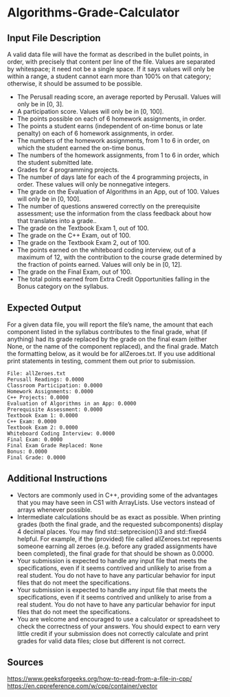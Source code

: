 # Algorithms-Grade-Calculator

## Input File Description
A valid data file will have the format as described in the bullet points, in order, with precisely
that content per line of the file. Values are separated by whitespace; it need not be a single
space. If it says values will only be within a range, a student cannot earn more than 100%
on that category; otherwise, it should be assumed to be possible.
- The Perusall reading score, an average reported by Perusall. Values will only be in [0, 3].
- A participation score. Values will only be in [0, 100].
- The points possible on each of 6 homework assignments, in order.
- The points a student earns (independent of on-time bonus or late penalty) on each of 6
homework assignments, in order.
- The numbers of the homework assignments, from 1 to 6 in order, on which the student
earned the on-time bonus.
- The numbers of the homework assignments, from 1 to 6 in order, which the student
submitted late.
- Grades for 4 programming projects.
- The number of days late for each of the 4 programming projects, in order. These values
will only be nonnegative integers.
- The grade on the Evaluation of Algorithms in an App, out of 100. Values will only be
in [0, 100].
- The number of questions answered correctly on the prerequisite assessment; use the
information from the class feedback about how that translates into a grade..
- The grade on the Textbook Exam 1, out of 100.
- The grade on the C++ Exam, out of 100.
- The grade on the Textbook Exam 2, out of 100.
- The points earned on the whiteboard coding interview, out of a maximum of 12, with
the contribution to the course grade determined by the fraction of points earned. Values
will only be in [0, 12].
- The grade on the Final Exam, out of 100.
- The total points earned from Extra Credit Opportunities falling in the Bonus category
on the syllabus.

## Expected Output
For a given data file, you will report the file’s name, the amount that each component listed
in the syllabus contributes to the final grade, what (if anything) had its grade replaced by the
grade on the final exam (either None, or the name of the component replaced), and the final
grade. Match the formatting below, as it would be for allZeroes.txt. If you use additional
print statements in testing, comment them out prior to submission.
```
File: allZeroes.txt
Perusall Readings: 0.0000
Classroom Participation: 0.0000
Homework Assignments: 0.0000
C++ Projects: 0.0000
Evaluation of Algorithms in an App: 0.0000
Prerequisite Assessment: 0.0000
Textbook Exam 1: 0.0000
C++ Exam: 0.0000
Textbook Exam 2: 0.0000
Whiteboard Coding Interview: 0.0000
Final Exam: 0.0000
Final Exam Grade Replaced: None
Bonus: 0.0000
Final Grade: 0.0000
```

## Additional Instructions
- Vectors are commonly used in C++, providing some of the advantages that you may have
seen in CS1 with ArrayLists. Use vectors instead of arrays whenever possible.
- Intermediate calculations should be as exact as possible. When printing grades (both the
final grade, and the requested subcomponents) display 4 decimal places. You may find
std::setprecision()3 and std::fixed4 helpful. For example, if the (provided) file called
allZeroes.txt represents someone earning all zeroes (e.g. before any graded assignments
have been completed), the final grade for that should be shown as 0.0000.
- Your submission is expected to handle any input file that meets the specifications, even if
it seems contrived and unlikely to arise from a real student. You do not have to have any
particular behavior for input files that do not meet the specifications.
- Your submission is expected to handle any input file that meets the specifications, even if
it seems contrived and unlikely to arise from a real student. You do not have to have any
particular behavior for input files that do not meet the specifications.
- You are welcome and
encouraged to use a calculator or spreadsheet to check the correctness of your answers. You
should expect to earn very little credit if your submission does not correctly calculate and
print grades for valid data files; close but different is not correct.

## Sources
https://www.geeksforgeeks.org/how-to-read-from-a-file-in-cpp/
https://en.cppreference.com/w/cpp/container/vector
